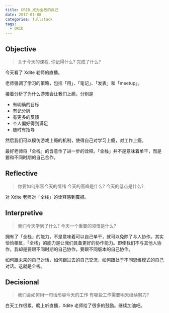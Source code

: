 ```yaml
---
title: ORID_成为全栈的自己
date: 2017-01-08
categories: fullstack
tags:
  - ORID
---
```


## Objective
> 关于今天的课程, 你记得什么?
> 完成了什么?

今天看了 Xdite 老师的直播。

老师强调了学习的策略，包括「用」、「笔记」、「发表」和「meetup」。

接着分析了为什么游戏会让我们上瘾，分别是

- 有明确的目标
- 有记分牌
- 有更多的反馈
- 个人偏好得到满足
- 随时有指导

然后我们可以模仿游戏上瘾的机制，使得自己对学习上瘾，对工作上瘾。

最好老师将「全栈」的含意作了进一步的诠释。「全栈」并不是意味着单干，而是要和不同时期的自己合作。

## Reflective
> 你要如何形容今天的情绪
> 今天的高峰是什么?
> 今天的低点是什么?

对 Xdite 老师对「全栈」的诠释感到震撼。

## Interpretive
> 我们今天学到了什么?
> 今天一个重要的领悟是什么?

拥有了「全栈」的能力，不是意味着可以自己单干，就可以免除了与人协作。其实恰恰相反，「全栈」的能力是让我们具备更好的协作能力。即使我们不与其他人协作，我却是要跟不同时期的自己协作，要跟不同版本的自己协作。

如何跟未来的自己对话，如何跟过去的自己交流，如何跟处于不同思维模式的自己对话。这就是全栈。

## Decisional
> 我们会如何用一句话形容今天的工作
> 有哪些工作需要明天继续努力?

白天工作很累，晚上听直播，Xdite 老师给了很多的鼓励。继续加油吧。

